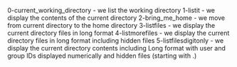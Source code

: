 0-current_working_directory - we list the working directory
1-listit - we display the contents of the current directory
2-bring_me_home - we move from current directory to the home directory
3-listfiles - we display the current directory files in long format
4-listmorefiles - we display the current directory files in long format including hidden files
5-listfilesdigitonly - we display the current directory contents including Long format with user and group IDs displayed numerically and hidden files (starting with .)